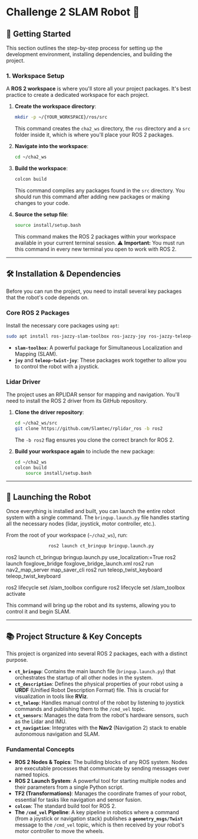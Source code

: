 # Challenge 2 SLAM Robot 🤖

## 🚀 Getting Started

This section outlines the step-by-step process for setting up the development environment, installing dependencies, and building the project.

### 1\. Workspace Setup

A **ROS 2 workspace** is where you'll store all your project packages. It's best practice to create a dedicated workspace for each project.

1.  **Create the workspace directory**:

    ```bash
    mkdir -p ~/{YOUR_WORKSPACE}/ros/src
    ```

    This command creates the `cha2_ws` directory, the `ros` directory and a `src` folder inside it, which is where you'll place your ROS 2 packages.

2.  **Navigate into the workspace**:    

    ```bash
    cd ~/cha2_ws
    ```

3.  **Build the workspace**:

    ```bash
    colcon build
    ```

    This command compiles any packages found in the `src` directory. You should run this command after adding new packages or making changes to your code.

4.  **Source the setup file**:

    ```bash
    source install/setup.bash
    ```

    This command makes the ROS 2 packages within your workspace available in your current terminal session.
    ⚠️ **Important:** You must run this command in every new terminal you open to work with ROS 2.

-----

## 🛠️ Installation & Dependencies

Before you can run the project, you need to install several key packages that the robot's code depends on.

### Core ROS 2 Packages

Install the necessary core packages using `apt`:

```bash
sudo apt install ros-jazzy-slam-toolbox ros-jazzy-joy ros-jazzy-teleop-twist-joy
```

  * **`slam-toolbox`**: A powerful package for Simultaneous Localization and Mapping (SLAM).
  * **`joy`** and **`teleop-twist-joy`**: These packages work together to allow you to control the robot with a joystick.

### Lidar Driver

The project uses an RPLIDAR sensor for mapping and navigation. You'll need to install the ROS 2 driver from its GitHub repository.

1.  **Clone the driver repository**:

    ```bash
    cd ~/cha2_ws/src
    git clone https://github.com/Slamtec/rplidar_ros -b ros2
    ```

    The `-b ros2` flag ensures you clone the correct branch for ROS 2.

2.  **Build your workspace again** to include the new package:

    ```bash
    cd ~/cha2_ws
    colcon build
        source install/setup.bash
    ```

-----

## 🚀 Launching the Robot

Once everything is installed and built, you can launch the entire robot system with a single command. The `bringup.launch.py` file handles starting all the necessary nodes (lidar, joystick, motor controller, etc.).

From the root of your workspace (`~/cha2_ws`), run:

```bash
                ros2 launch ct_bringup bringup.launch.py
```
ros2 launch ct_bringup bringup.launch.py use_localization:=True
ros2 launch foxglove_bridge foxglove_bridge_launch.xml
ros2 run nav2_map_server map_saver_cli
ros2 run teleop_twist_keyboard teleop_twist_keyboard

ros2 lifecycle set /slam_toolbox configure
ros2 lifecycle set /slam_toolbox activate




This command will bring up the robot and its systems, allowing you to control it and begin SLAM.

-----

## 📚 Project Structure & Key Concepts

This project is organized into several ROS 2 packages, each with a distinct purpose.

  * **`ct_bringup`**: Contains the main launch file (`bringup.launch.py`) that orchestrates the startup of all other nodes in the system.
  * **`ct_description`**: Defines the physical properties of your robot using a **URDF** (Unified Robot Description Format) file. This is crucial for visualization in tools like **RViz**.
  * **`ct_teleop`**: Handles manual control of the robot by listening to joystick commands and publishing them to the `/cmd_vel` topic.
  * **`ct_sensors`**: Manages the data from the robot's hardware sensors, such as the Lidar and IMU.
  * **`ct_navigation`**: Integrates with the **Nav2** (Navigation 2) stack to enable autonomous navigation and SLAM.

### Fundamental Concepts

  * **ROS 2 Nodes & Topics**: The building blocks of any ROS system. Nodes are executable processes that communicate by sending messages over named topics.
  * **ROS 2 Launch System**: A powerful tool for starting multiple nodes and their parameters from a single Python script.
  * **TF2 (Transformations)**: Manages the coordinate frames of your robot, essential for tasks like navigation and sensor fusion.
  * **`colcon`**: The standard build tool for ROS 2.
  * **The `/cmd_vel` Pipeline**: A key pipeline in robotics where a command (from a joystick or navigation stack) publishes a **`geometry_msgs/Twist`** message to the `/cmd_vel` topic, which is then received by your robot's motor controller to move the wheels.